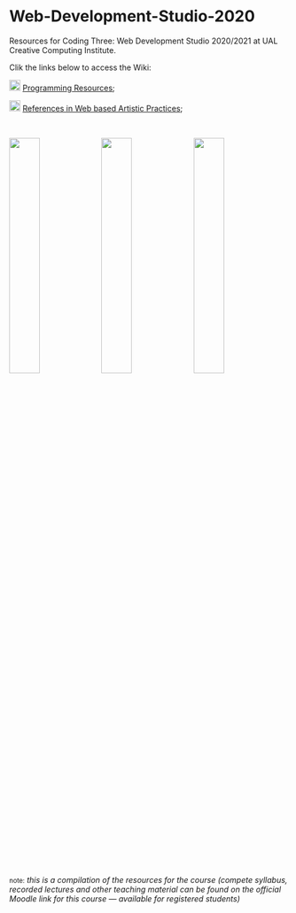 # Web-Development-Studio-2020
Resources for Coding Three: Web Development Studio 2020/2021 at UAL Creative Computing Institute.

Clik the links below to access the Wiki:

<img src="https://upload.wikimedia.org/wikipedia/commons/6/6b/Rotating_globe.gif" width="20px">   [Programming Resources](https://github.com/JoBCB/Web-Development-Studio-2020/wiki/Programming-Resources);

<img src="https://upload.wikimedia.org/wikipedia/commons/6/6b/Rotating_globe.gif" width="20px">   [References in Web based Artistic Practices](https://github.com/JoBCB/Web-Development-Studio-2020/wiki/Artistic-Practices-in-the-Web);

</br>

<img src="https://upload.wikimedia.org/wikipedia/commons/d/d9/Surf_3.gif" width="33%"><img src="https://upload.wikimedia.org/wikipedia/commons/d/d9/Surf_3.gif" width="33%"><img src="https://upload.wikimedia.org/wikipedia/commons/d/d9/Surf_3.gif" width="33%">

</br>

<small>note:</small> _this is a compilation of the resources for the course (compete syllabus, recorded lectures and other teaching material can be found on the official Moodle link for this course — available for registered students)_
